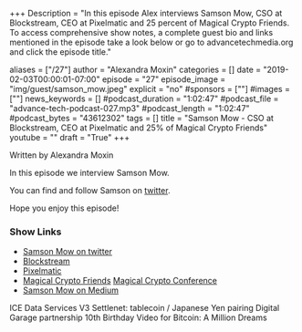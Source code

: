 +++
Description = "In this episode Alex interviews Samson Mow, CSO at Blockstream, CEO at Pixelmatic and 25 percent of Magical Crypto Friends. To access comprehensive show notes, a complete guest bio and links mentioned in the episode take a look below or go to advancetechmedia.org and click the episode title."

aliases = ["/27"]
author = "Alexandra Moxin"
categories = []
date = "2019-02-03T00:00:01-07:00"
episode = "27"
episode_image = "img/guest/samson_mow.jpeg"
explicit = "no"
#sponsors = [""]
#images = [""]
news_keywords = []
#podcast_duration = "1:02:47"
#podcast_file = "advance-tech-podcast-027.mp3"
#podcast_length = "1:02:47"
#podcast_bytes = "43612302"
tags = []
title = "Samson Mow - CSO at Blockstream, CEO at Pixelmatic and 25% of Magical Crypto Friends"
youtube = ""
draft = "True"
+++

Written by Alexandra Moxin

In this episode we interview Samson Mow.

You can find and follow Samson on [twitter](https://twitter.com/Excellion).

Hope you enjoy this episode!

### Show Links

* [Samson Mow on twitter](https://twitter.com/Excellion)
* [Blockstream](https://blockstream.com/)
* [Pixelmatic](https://www.pixelmatic.com/)
* [Magical Crypto Friends](https://www.youtube.com/c/MagicalCryptoFriends)
[Magical Crypto Conference]()
* [Samson Mow on Medium](https://medium.com/@Excellion)

ICE Data Services V3
Settlenet: tablecoin / Japanese Yen pairing
Digital Garage partnership
10th Birthday Video for Bitcoin: A Million Dreams
    
